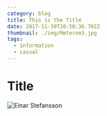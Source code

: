 ```yaml
---
category: blog
title: This is the Title
date: 2017-11-30T20:58:36.702Z
thumbnail: ./img/Møterom3.jpg
tags:
  - information
  - casual
---
```

# Title



![Einar Stefansson](./img/Einar15.jpg)
